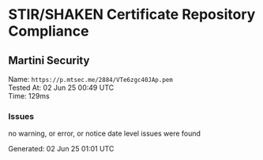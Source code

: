 # STIR/SHAKEN Certificate Repository Compliance

## Martini Security

Name: `https://p.mtsec.me/2884/VTe6zgc40JAp.pem`\
Tested At: 02 Jun 25 00:49 UTC\
Time: 129ms

### Issues

no warning, or error, or notice date level issues were found

Generated: 02 Jun 25 01:01 UTC